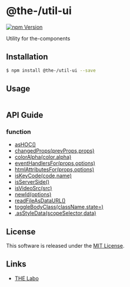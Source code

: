 @the-/util-ui
==========

<!---
This file is generated by the-tmpl. Do not update manually.
--->

<!-- Badge Start -->
<a name="badges"></a>

[![npm Version][bd_npm_shield_url]][bd_npm_url]

[bd_repo_url]: https://github.com/the-labo/the
[bd_travis_url]: http://travis-ci.org/the-labo/the
[bd_travis_shield_url]: http://img.shields.io/travis/the-labo/the.svg?style=flat
[bd_travis_com_url]: http://travis-ci.com/the-labo/the
[bd_travis_com_shield_url]: https://api.travis-ci.com/the-labo/the.svg?token=
[bd_license_url]: https://github.com/the-labo/the/blob/master/LICENSE
[bd_npm_url]: http://www.npmjs.org/package/@the-/util-ui
[bd_npm_shield_url]: http://img.shields.io/npm/v/@the-/util-ui.svg?style=flat
[bd_standard_url]: http://standardjs.com/
[bd_standard_shield_url]: https://img.shields.io/badge/code%20style-standard-brightgreen.svg

<!-- Badge End -->


<!-- Description Start -->
<a name="description"></a>

Utility for the-components

<!-- Description End -->


<!-- Overview Start -->
<a name="overview"></a>



<!-- Overview End -->


<!-- Sections Start -->
<a name="sections"></a>

<!-- Section from "doc/readme/01.Installation.md.hbs" Start -->

<a name="section-doc-readme-01-installation-md"></a>

Installation
-----

```bash
$ npm install @the-/util-ui --save
```


<!-- Section from "doc/readme/01.Installation.md.hbs" End -->

<!-- Section from "doc/readme/02.Usage.md.hbs" Start -->

<a name="section-doc-readme-02-usage-md"></a>

Usage
---------

```javascript

```


<!-- Section from "doc/readme/02.Usage.md.hbs" End -->


<!-- Sections Start -->

<a name="api"></a>

## API Guide

### function
- [asHOC()](./doc/api/api.md#asHOC)
- [changedProps(prevProps,props)](./doc/api/api.md#changedProps)
- [colorAlpha(color,alpha)](./doc/api/api.md#colorAlpha)
- [eventHandlersFor(props,options)](./doc/api/api.md#eventHandlersFor)
- [htmlAttributesFor(props,options)](./doc/api/api.md#htmlAttributesFor)
- [isKeyCode(code,name)](./doc/api/api.md#isKeyCode)
- [isServerSide()](./doc/api/api.md#isServerSide)
- [isVideoSrc(src)](./doc/api/api.md#isVideoSrc)
- [newId(options)](./doc/api/api.md#newId)
- [readFileAsDataURL()](./doc/api/api.md#readFileAsDataURL)
- [toggleBodyClass(className,state&#x3D;)](./doc/api/api.md#toggleBodyClass)
- [.asStyleData(scopeSelector,data)](./doc/api/api.md#module_util-component.asStyleData)

<!-- LICENSE Start -->
<a name="license"></a>

License
-------
This software is released under the [MIT License](https://github.com/the-labo/the/blob/master/LICENSE).

<!-- LICENSE End -->


<!-- Links Start -->
<a name="links"></a>

Links
------

+ [THE Labo][the_labo_url]

[the_labo_url]: https://github.com/the-labo

<!-- Links End -->
